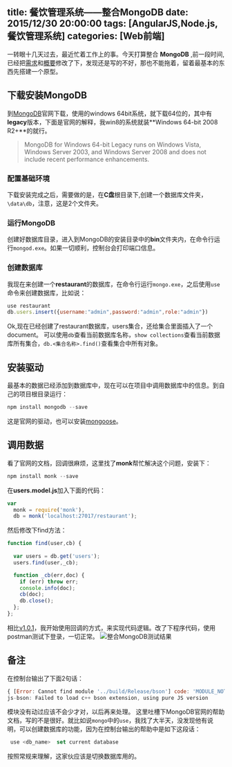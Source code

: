 title: 餐饮管理系统——整合MongoDB
date: 2015/12/30 20:00:00
tags: [AngularJS,Node.js,餐饮管理系统]
categories: [Web前端]
---
一转眼十几天过去，最近忙着工作上的事。今天打算整合 **MongoDB** ,前一段时间,已经把[需求][requirements]和[概要][general_design]修改了下，发现还是写的不好，那也不能拖着，留着最基本的东西先搭建一个原型。
## 下载安装MongoDB
到[MongoDB][MongoDB_download]官网下载，使用的windows 64bit系统，就下载64位的，其中有**legacy**版本，下面是官网的解释，我win8的系统就装**Windows 64-bit 2008 R2+**的就行。
>MongoDB for Windows 64-bit Legacy runs on Windows Vista, Windows Server 2003, and Windows Server 2008 and does not include recent performance enhancements.
<!--more-->
### 配置基础环境
下载安装完成之后，需要做的是，在**C盘**根目录下,创建一个数据库文件夹，`\data\db`，注意，这是2个文件夹。
### 运行MongoDB
创建好数据库目录，进入到MongoDB的安装目录中的**bin**文件夹内，在命令行运行`mongod.exe`。如果一切顺利，控制台会打印端口信息。
### 创建数据库
我现在来创建一个**restaurant**的数据库，在命令行运行`mongo.exe`，之后使用`use`命令来创建数据库，比如说：
```javascript
use restaurant
db.users.insert({username:"admin",password:"admin",role:"admin"})
```
Ok,现在已经创建了restaurant数据库，users集合，还给集合里面插入了一个document。
可以使用`db`查看当前数据库名称，`show collections`查看当前数据库所有集合，`db.<集合名称>.find()`查看集合中所有对象。
## 安装驱动
最基本的数据已经添加到数据库中，现在可以在项目中调用数据库中的信息。到自己的项目根目录运行：
```javascript
npm install mongodb --save
```
这是官网的驱动，也可以安装[mongoose][mongoose]。
## 调用数据
看了官网的文档，回调很麻烦，这里找了**monk**帮忙解决这个问题，安装下：
```javascript
npm install monk --save
```
在**users.model.js**加入下面的代码：
```javascript
var
  monk = require('monk'),
  db = monk('localhost:27017/restaurant');
```
然后修改下find方法：
```javascript
function find(user,cb) {
  
  var users = db.get('users');
  users.find(user,_cb);

  function _cb(err,doc) {
    if (err) throw err;
    console.info(doc);
    cb(doc);
    db.close();
  };
};
```
相比[v1.0.1][]，我开始使用回调的方式，来实现代码逻辑。改了下程序代码，使用postman测试下登录，一切正常。
![整合MongoDB测试结果](http://7xoed1.com1.z0.glb.clouddn.com/2015/RMS/article/Integration_mongodb_login_test.png "整合MongoDB测试结果")

## 备注
在控制台输出了下面2句话：
```javascript
{ [Error: Cannot find module '../build/Release/bson'] code: 'MODULE_NOT_FOUND' }
js-bson: Failed to load c++ bson extension, using pure JS version
```
模块没有动过应该不会少才对，以后再来处理。
这里吐槽下MongoDB官网的帮助文档，写的不是很好。就比如说`mongo`中的`use`，我找了大半天，没发现他有说明，可以创建数据库的功能，因为在控制台输出的帮助中是如下这段话：
```javascript
 use <db_name>  set current database
```
按照常规来理解，这家伙应该是切换数据库用的。

[requirements]:https://github.com/HelloYu/Restaurant-Management-System/wiki/%E9%9C%80%E6%B1%82%E5%88%86%E6%9E%90
[general_design]:https://github.com/HelloYu/Restaurant-Management-System/wiki/%E6%A6%82%E8%A6%81%E8%AE%BE%E8%AE%A1 
[MongoDB_download]:https://www.mongodb.org/downloads#production "mongoDB下载"
[mongoose]:https://www.npmjs.com/package/mongoose "mongoose"
[v1.0.1]:https://github.com/HelloYu/Restaurant-Management-System/releases/tag/v1.0.1 "餐饮管理系统v1.0.1"